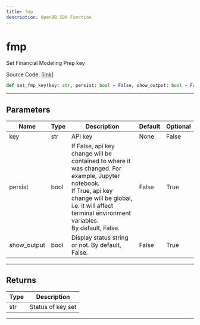 ```yaml
---
title: fmp
description: OpenBB SDK Function
---
```


# fmp

Set Financial Modeling Prep key

Source Code: [[link](https://github.com/OpenBB-finance/OpenBBTerminal/tree/main/openbb_terminal/keys_model.py#L329)]

```python
def set_fmp_key(key: str, persist: bool = False, show_output: bool = False) -> str
```
---
## Parameters

| Name | Type | Description | Default | Optional |
| ---- | ---- | ----------- | ------- | -------- |
| key | str | API key | None | False |
| persist | bool | If False, api key change will be contained to where it was changed. For example, Jupyter notebook.<br/>If True, api key change will be global, i.e. it will affect terminal environment variables.<br/>By default, False. | False | True |
| show_output | bool | Display status string or not. By default, False. | False | True |

---
## Returns

| Type | Description |
| ---- | ----------- |
| str | Status of key set |

---

